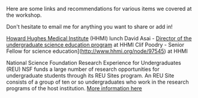 Here are some links and recommendations for various items we covered at the workshop.

Don't hesitate to email me for anything you want to share or add in!

[Howard Hughes Medical Institute](https://www.hhmi.org/) (HHMI) lunch
David Asai - [Director of the undergraduate science education program](http://www.hhmi.org/news/hhmi-appoints-david-asai-undergraduate-science-education-program-director) at HHMI
Clif Poodry - Senior Fellow for science education](http://www.hhmi.org/node/97545) at HHMI

National Science Foundation Research Experience for Undergraduates (REU)
NSF funds a large number of research opportunities for undergraduate students through its REU Sites program. An REU Site consists of a group of ten or so undergraduates who work in the research programs of the host institution.
[More information here](http://www.nsf.gov/crssprgm/reu/)
